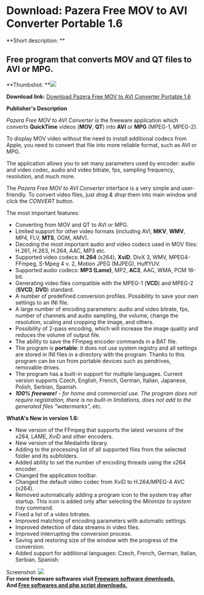# Download: Pazera Free MOV to AVI Converter Portable 1.6

**Short description: **

## Free program that converts MOV and QT files to AVI or MPG.

  
**Thumbshot: **![](http://www.freewarefiles.com/screenshot/pzmov2avicvtr1_md.jpg)   
  
**Download link:** [Download Pazera Free MOV to AVI Converter Portable 1.6](http://freesoftwares.boysofts.com/Pazera-Free-MOV-To-AVI-Converter_program_39216.html)  
  

**Publisher's Description**  
  

_Pazera Free MOV to AVI Converter_ is the freeware application which converts
**QuickTime** videos (**MOV**, **QT**) into **AVI** or **MPG** (MPEG-1,
MPEG-2).

To display MOV video without the need to install additional codecs from Apple,
you need to convert that file into more reliable format, such as AVI or MPG.

The application allows you to set many parameters used by encoder: audio and
video codec, audio and video bitrate, fps, sampling frequency, resolution, and
much more.

The _Pazera Free MOV to AVI Converter_ interface is a very simple and user-
friendly. To convert video files, just _drag & drop_ them into main window and
click the _CONVERT_ button.

The most important features:

  * Converting from MOV and QT to AVI or MPG.
  * Limited support for other video formats (including AVI, **MKV**, **WMV**, MP4, FLV, **MTS**, OGM, AMV).
  * Decoding the most important audio and video codecs used in MOV files: H.261, H.263, H.264, AAC, MP3 etc.
  * Supported video codecs: **H.264** (x264), **XviD**, DivX 3, WMV, MPEG4-FFmpeg, S-Mpeg 4 v. 2, Motion JPEG (MJPEG), HuffYUV.
  * Supported audio codecs: **MP3 (Lame)**, MP2, **AC3**, AAC, WMA, PCM 16-bit.
  * Generating video files compatible with the MPEG-1 (**VCD**) and MPEG-2 (**SVCD**, **DVD**) standard.
  * A number of predefined conversion profiles. Possibility to save your own settings to an INI file.
  * A large number of encoding parameters: audio and video bitrate, fps, number of channels and audio sampling, the volume, change the resolution, scaling and cropping the image, and others.
  * Possibility of 2-pass encoding, which will increase the image quality and reduces the volume of output file.
  * The ability to save the FFmpeg encoder commands in a BAT file.
  * The program is **portable**: it does not use system registry and all settings are stored in INI files in a directory with the program. Thanks to this program can be run from portable devices such as pendrives, removable drives.
  * The program has a built-in support for multiple languages. Current version supports Czech, English, French, German, Italian, Japanese, Polish, Serbian, Spanish.
  * _**100% freeware!** \- for home and commercial use. The program does not require registration, there is no built-in limitations, does not add to the generated files "watermarks", etc._

**WhatA's New in version 1.6:**

  * New version of the FFmpeg that supports the latest versions of the x264, LAME, XviD and other encoders.
  * New version of the MediaInfo library.
  * Adding to the processing list of all supported files from the selected folder and its subfolders.
  * Added ability to set the number of encoding threads using the x264 encoder.
  * Changed the application toolbar.
  * Changed the default video codec from XviD to H.264/MPEG-4 AVC (x264).
  * Removed automatically adding a program icon to the system tray after startup. This icon is added only after selecting the _Minimize to system tray_ command.
  * Fixed a list of a video bitrates.
  * Improved matching of encoding parameters with automatic settings.
  * Improved detection of data streams in video files.
  * Improved interrupting the conversion process.
  * Saving and restoring size of the window with the progress of the conversion.
  * Added support for additional languages: Czech, French, German, Italian, Serbian, Spanish.

  
  
Screenshot: ![](http://www.freewarefiles.com/screenshot/pzmov2avicvtr1.jpg)  
**For more freeware softwares visit [Freeware software downloads.](http://freesoftwares.boysofts.com/)**   
**And [Free softwares and php script downloads.](http://www.boysofts.com/)**

